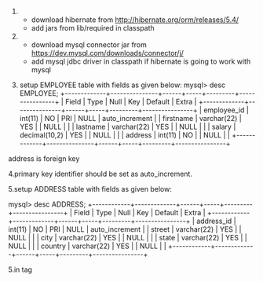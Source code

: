 1. * download hibernate from http://hibernate.org/orm/releases/5.4/
   * add jars from lib/required in classpath
2. * download mysql connector jar from https://dev.mysql.com/downloads/connector/j/
   * add mysql jdbc driver in classpath if hibernate is going to work with mysql

3. setup EMPLOYEE table with fields as given below:
mysql> desc EMPLOYEE;
+-------------+---------------+------+-----+---------+----------------+
| Field       | Type          | Null | Key | Default | Extra          |
+-------------+---------------+------+-----+---------+----------------+
| employee_id | int(11)       | NO   | PRI | NULL    | auto_increment |
| firstname   | varchar(22)   | YES  |     | NULL    |                |
| lastname    | varchar(22)   | YES  |     | NULL    |                |
| salary      | decimal(10,2) | YES  |     | NULL    |                |
| address     | int(11)       | NO   |     | NULL    |                |
+-------------+---------------+------+-----+---------+----------------+

 address is foreign key 

4.primary key identifier should be set as auto_increment.

5.setup ADDRESS table with fields as given below:

mysql> desc ADDRESS;
+------------+-------------+------+-----+---------+----------------+
| Field      | Type        | Null | Key | Default | Extra          |
+------------+-------------+------+-----+---------+----------------+
| address_id | int(11)     | NO   | PRI | NULL    | auto_increment |
| street     | varchar(22) | YES  |     | NULL    |                |
| city       | varchar(22) | YES  |     | NULL    |                |
| state      | varchar(22) | YES  |     | NULL    |                |
| country    | varchar(22) | YES  |     | NULL    |                |
+------------+-------------+------+-----+---------+----------------+



5.in <many-to-one> tag
        <many-to-one name="address" column="address" class="com.Address" />






